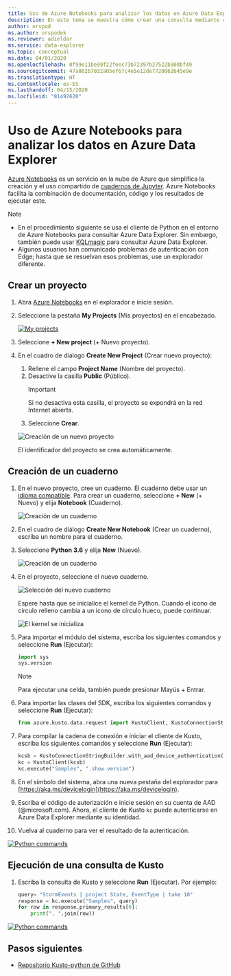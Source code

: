 ```yaml
---
title: Uso de Azure Notebooks para analizar los datos en Azure Data Explorer
description: En este tema se muestra cómo crear una consulta mediante un cuaderno de Azure.
author: orspod
ms.author: orspodek
ms.reviewer: adieldar
ms.service: data-explorer
ms.topic: conceptual
ms.date: 04/01/2020
ms.openlocfilehash: 0f99e11be99f22feec73b72397b27522b90dbf49
ms.sourcegitcommit: 47a002b7032a05ef67c4e5e12de7720062645e9e
ms.translationtype: HT
ms.contentlocale: es-ES
ms.lasthandoff: 04/15/2020
ms.locfileid: "81492620"
---
```

# <a name="use-azure-notebooks-to-analyze-data-in-azure-data-explorer"></a>Uso de Azure Notebooks para analizar los datos en Azure Data Explorer

[Azure Notebooks](https://notebooks.azure.com/) es un servicio en la nube de Azure que simplifica la creación y el uso compartido de [cuadernos de Jupyter](https://jupyter.org/). Azure Notebooks facilita la combinación de documentación, código y los resultados de ejecutar este.

> [!Note]
> * En el procedimiento siguiente se usa el cliente de Python en el entorno de Azure Notebooks para consultar Azure Data Explorer. Sin embargo, también puede usar [KQLmagic](https://docs.microsoft.com/azure/data-explorer/kqlmagic) para consultar Azure Data Explorer.
> * Algunos usuarios han comunicado problemas de autenticación con Edge; hasta que se resuelvan esos problemas, use un explorador diferente.

## <a name="create-a-project"></a>Crear un proyecto

1. Abra [Azure Notebooks](https://notebooks.azure.com/) en el explorador e inicie sesión.

1. Seleccione la pestaña **My Projects** (Mis proyectos) en el encabezado. 

    [![](media/azurenotebooks/an-myprojects.png "My projects")](media/azurenotebooks/an-myprojects.png#lightbox)

1. Seleccione **+ New project** (+ Nuevo proyecto).
    
1. En el cuadro de diálogo **Create New Project** (Crear nuevo proyecto):
    1. Rellene el campo **Project Name** (Nombre del proyecto).
    1. Desactive la casilla **Public** (Público).
        >[!Important]
        > Si no desactiva esta casilla, el proyecto se expondrá en la red Internet abierta.
    1. Seleccione **Crear**.
    
    ![Creación de un nuevo proyecto](media/azurenotebooks/an-create-new-project-blank.png)

    El identificador del proyecto se crea automáticamente.

## <a name="create-a-notebook"></a>Creación de un cuaderno

1. En el nuevo proyecto, cree un cuaderno. El cuaderno debe usar un [idioma compatible](https://github.com/Azure/azure-kusto-python#minimum-requirements).
Para crear un cuaderno, seleccione **+ New** (+ Nuevo) y elija **Notebook** (Cuaderno).

    ![Creación de un cuaderno](media/azurenotebooks/an-create-new-notebook-menu.png) 

1. En el cuadro de diálogo **Create New Notebook** (Crear un cuaderno), escriba un nombre para el cuaderno.

1. Seleccione **Python 3.6** y elija **New** (Nuevo).
    
    ![Creación de un cuaderno](media/azurenotebooks/an-create-new-notebook.png) 
    
1. En el proyecto, seleccione el nuevo cuaderno.

    ![Selección del nuevo cuaderno](media/azurenotebooks/an-select-notebook.png)

    Espere hasta que se inicialice el kernel de Python. Cuando el icono de círculo relleno cambia a un icono de círculo hueco, puede continuar.

    ![El kernel se inicializa](media/azurenotebooks/an-python-init-icon.png)

1. Para importar el módulo del sistema, escriba los siguientes comandos y seleccione **Run** (Ejecutar):
    ```python
    import sys
    sys.version
    ```

    > [!Note]
    > Para ejecutar una celda, también puede presionar Mayús + Entrar.

1.  Para importar las clases del SDK, escriba los siguientes comandos y seleccione **Run** (Ejecutar):
    ```python
    from azure.kusto.data.request import KustoClient, KustoConnectionStringBuilder
    ```

1.  Para compilar la cadena de conexión e iniciar el cliente de Kusto, escriba los siguientes comandos y seleccione **Run** (Ejecutar):  
    ```python
    kcsb = KustoConnectionStringBuilder.with_aad_device_authentication("https://help.kusto.windows.net")
    kc = KustoClient(kcsb)
    kc.execute("Samples", ".show version")
    ```
1. En el símbolo del sistema, abra una nueva pestaña del explorador para [https://aka.ms/devicelogin](https://aka.ms/devicelogin). 
   
1. Escriba el código de autorización e inicie sesión en su cuenta de AAD (@microsoft.com). Ahora, el cliente de Kusto `kc` puede autenticarse en Azure Data Explorer mediante su identidad.

1. Vuelva al cuaderno para ver el resultado de la autenticación. 

[![](media/azurenotebooks/an-python-commands.png "Python commands")](media/azurenotebooks/an-python-commands.png#lightbox)

## <a name="execute-a-kusto-query"></a>Ejecución de una consulta de Kusto

1. Escriba la consulta de Kusto y seleccione **Run** (Ejecutar). Por ejemplo:

    ```python
    query= "StormEvents | project State, EventType | take 10"
    response = kc.execute("Samples", query)
    for row in response.primary_results[0]:
        print(", ".join(row))
    ```    

[![](media/azurenotebooks/an-commands.png "Python commands")](media/azurenotebooks/an-commands.png#lightbox)

## <a name="next-steps"></a>Pasos siguientes

* [Repositorio Kusto-python de GitHub](https://github.com/Azure/azure-kusto-python)
